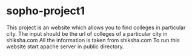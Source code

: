 # sopho-project1

This project is an website which allows you to find colleges in particular city.
The input should be the url of colleges of a particular city in shiksha.com
All the information is taken from shiksha.com
To run this website start apache server in public directory.
